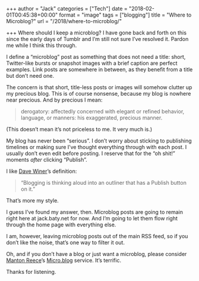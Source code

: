 +++
author = "Jack"
categories = ["Tech"]
date = "2018-02-01T00:45:38+00:00"
format = "image"
tags = ["blogging"]
title = "Where to Microblog?"
url = "/2018/where-to-microblog/"

+++
Where should I keep a microblog? I have gone back and forth on this since the early days of Tumblr and I&#8217;m still not sure I&#8217;ve resolved it. Pardon me while I think this through.

I define a &#8220;microblog&#8221; post as something that does not need a title: short, Twitter-like bursts or snapshot images with a brief caption are perfect examples. Link posts are somewhere in between, as they benefit from a title but don&#8217;t need one.

The concern is that short, title-less posts or images will somehow clutter up my precious blog. This is of course nonsense, because my blog is nowhere near precious. And by precious I mean:

> derogatory: affectedly concerned with elegant or refined behavior, language, or manners: his exaggerated, precious manner. 

(This doesn&#8217;t mean it&#8217;s not priceless to me. It very much is.)

My blog has never been &#8220;serious&#8221;. I don&#8217;t worry about sticking to publishing timelines or making sure I&#8217;ve thought everything through with each post. I usually don&#8217;t even edit before posting. I reserve that for the &#8220;oh shit!&#8221; moments _after_ clicking &#8220;Publish&#8221;.

I like [Dave Winer][1]&#8217;s definition:

> &#8220;Blogging is thinking aloud into an outliner that has a Publish button on it.&#8221; 

That&#8217;s more my style.

I guess I&#8217;ve found my answer, then. Microblog posts are going to remain right here at jack.baty.net for now. And I&#8217;m going to let them flow right through the home page with everything else.

I am, however, leaving microblog posts out of the main RSS feed, so if you don&#8217;t like the noise, that&#8217;s one way to filter it out.

Oh, and if you don&#8217;t have a blog or just want a microblog, please consider [Manton Reece][2]&#8217;s [Micro.blog][3] service. It&#8217;s terrific.

Thanks for listening.

 [1]: http://scripting.com
 [2]: http://www.manton.org
 [3]: https://micro.blog